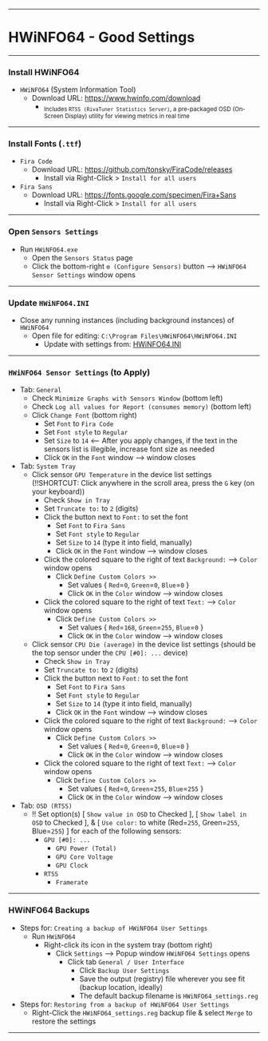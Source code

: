 <!-- https://github.com/mcavallo-git/Coding/blob/main/windows/HWiNFO64/HWiNFO64%20-%20Good%20Settings.md -->

***

# HWiNFO64 - Good Settings

***

### Install HWiNFO64
  - `HWiNFO64` (System Information Tool)
    - Download URL: https://www.hwinfo.com/download
      - <sub>Includes `RTSS (RivaTuner Statistics Server)`, a pre-packaged OSD (On-Screen Display) utility for viewing metrics in real time</sub>

***
### Install Fonts (`.ttf`)
  - `Fira Code`
    - Download URL:  https://github.com/tonsky/FiraCode/releases
      - Install via Right-Click > `Install for all users`
  - `Fira Sans`
    - Download URL:  https://fonts.google.com/specimen/Fira+Sans
      - Install via Right-Click > `Install for all users`

***

### Open `Sensors Settings`
  - Run `HWiNFO64.exe`
    - Open the `Sensors Status` page
     - Click the bottom-right `⚙️ (Configure Sensors)` button --> `HWiNFO64 Sensor Settings` window opens 

***

### Update `HWiNFO64.INI`
  - Close any running instances (including background instances) of `HWiNFO64`
    - Open file for editing: `C:\Program Files\HWiNFO64\HWiNFO64.INI`
      - Update with settings from: [HWiNFO64.INI](./HWiNFO64.INI)

***

### `HWiNFO64 Sensor Settings` (to Apply)
  - Tab: `General`
    - Check `Minimize Graphs with Sensors Window`  (bottom left)
    - Check `Log all values for Report (consumes memory)`  (bottom left)
    - Click `Change Font`  (bottom right)
      - Set `Font` to `Fira Code`
      - Set `Font style` to `Regular`
      - Set `Size` to `14`   <-- After you apply changes, if the text in the sensors list is illegible, increase font size as needed
      - Click `OK` in the `Font` window --> window closes
  - Tab: `System Tray`
    - Click sensor `GPU Temperature` in the device list settings  (!!SHORTCUT: Click anywhere in the scroll area, press the `G` key (on your keyboard))
      - Check `Show in Tray`
      - Set `Truncate to:` to `2` (digits)
      - Click the button next to `Font:` to set the font
        - Set `Font` to `Fira Sans`
        - Set `Font style` to `Regular`
        - Set `Size` to `14` (type it into field, manually)
        - Click `OK` in the `Font` window  --> window closes
      - Click the colored square to the right of text `Background:`  --> `Color` window opens 
        - Click `Define Custom Colors >>`
          - Set values { `Red`=`0`, `Green`=`0`, `Blue`=`0` }
          - Click `OK` in the `Color` window --> window closes
      - Click the colored square to the right of text `Text:`  --> `Color` window opens 
        - Click `Define Custom Colors >>`
          - Set values { `Red`=`168`, `Green`=`255`, `Blue`=`0` }
          - Click `OK` in the `Color` window --> window closes
    - Click sensor `CPU Die (average)` in the device list settings  (should be the top sensor under the `CPU [#0]: ...` device)
      - Check `Show in Tray`
      - Set `Truncate to:` to `2` (digits)
      - Click the button next to `Font:` to set the font
        - Set `Font` to `Fira Sans`
        - Set `Font style` to `Regular`
        - Set `Size` to `14` (type it into field, manually)
        - Click `OK` in the `Font` window  --> window closes
      - Click the colored square to the right of text `Background:`  --> `Color` window opens 
        - Click `Define Custom Colors >>`
          - Set values { `Red`=`0`, `Green`=`0`, `Blue`=`0` }
          - Click `OK` in the `Color` window --> window closes
      - Click the colored square to the right of text `Text:`  --> `Color` window opens 
        - Click `Define Custom Colors >>`
          - Set values { `Red`=`0`, `Green`=`255`, `Blue`=`255` }
          - Click `OK` in the `Color` window --> window closes
  - Tab: `OSD (RTSS)`
    - !! Set option(s) [ `Show value in OSD` to Checked ], [ `Show label in OSD` to Checked ], & [ `Use color:` to white (Red=`255`, Green=`255`, Blue=`255`) ] for each of the following sensors:
      - `GPU [#0]: ...`
        - `GPU Power (Total)`
        - `GPU Core Voltage`
        - `GPU Clock`
      - `RTSS`
        - `Framerate`

***

### HWiNFO64 Backups
  - Steps for: `Creating a backup of HWiNFO64 User Settings`
    - Run `HWiNFO64`
      - Right-click its icon in the system tray (bottom right)
        - Click `Settings` --> Popup window `HWiNFO64 Settings` opens
          - Click tab `General / User Interface`
            -  Click `Backup User Settings`
              - Save the output (registry) file wherever you see fit (backup location, ideally)
              - The default backup filename is `HWiNFO64_settings.reg`
  - Steps for: `Restoring from a backup of HWiNFO64 User Settings`
    - Right-Click the `HWiNFO64_settings.reg` backup file & select `Merge` to restore the settings

***
